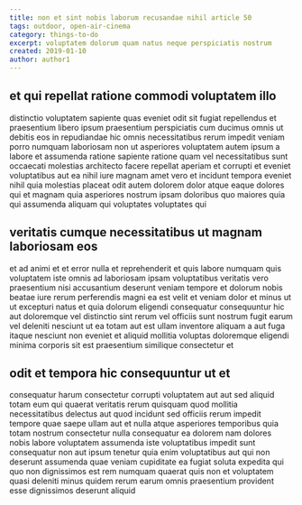 ```yaml
---
title: non et sint nobis laborum recusandae nihil article 50
tags: outdoor, open-air-cinema
category: things-to-do
excerpt: voluptatem dolorum quam natus neque perspiciatis nostrum
created: 2019-01-10
author: author1
---
```


## et qui repellat ratione commodi voluptatem illo

distinctio voluptatem sapiente quas eveniet odit sit fugiat repellendus et praesentium libero ipsum praesentium perspiciatis cum ducimus omnis ut debitis eos in repudiandae hic omnis necessitatibus rerum impedit veniam porro numquam laboriosam non ut asperiores voluptatem autem ipsum a labore et assumenda ratione sapiente ratione quam vel necessitatibus sunt occaecati molestias architecto facere repellat aperiam et corrupti et eveniet voluptatibus aut ea nihil iure magnam amet vero et incidunt tempora eveniet nihil quia molestias placeat odit autem dolorem dolor atque eaque dolores qui et magnam quia asperiores nostrum ipsam doloribus quo maiores quia qui assumenda aliquam qui voluptates voluptates qui

## veritatis cumque necessitatibus ut magnam laboriosam eos

et ad animi et et error nulla et reprehenderit et quis labore numquam quis voluptatem iste omnis ad laboriosam ipsam voluptatibus veritatis vero praesentium nisi accusantium deserunt veniam tempore et dolorum nobis beatae iure rerum perferendis magni ea est velit et veniam dolor et minus ut ut excepturi natus et quia dolorum eligendi consequatur consequuntur hic aut doloremque vel distinctio sint rerum vel officiis sunt nostrum fugit earum vel deleniti nesciunt ut ea totam aut est ullam inventore aliquam a aut fuga itaque nesciunt non eveniet et aliquid mollitia voluptas doloremque eligendi minima corporis sit est praesentium similique consectetur et

## odit et tempora hic consequuntur ut et

consequatur harum consectetur corrupti voluptatem aut aut sed aliquid totam eum qui quaerat veritatis rerum quisquam quod mollitia necessitatibus delectus aut quod incidunt sed officiis rerum impedit tempore quae saepe ullam aut et nulla atque asperiores temporibus quia totam nostrum consectetur nulla consequatur ea dolorem nam dolores nobis labore voluptatem assumenda iste voluptatibus impedit sunt consequatur non aut ipsum tenetur quia enim voluptatibus aut qui non deserunt assumenda quae veniam cupiditate ea fugiat soluta expedita qui quo non dignissimos est rem numquam quaerat quis non et voluptatem quasi deleniti minus quidem rerum earum omnis praesentium provident esse dignissimos deserunt aliquid

